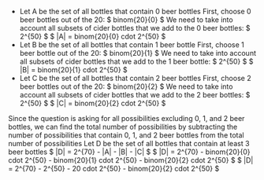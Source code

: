 <ul>
<li> Let A be the set of all bottles that contain 0 beer bottles 
First, choose 0 beer bottles out of the 20: $ binom{20}{0} $ 
We need to take into account all subsets of cider bottles that we add to the 0 beer bottles: $ 2^{50} $ 
$ |A| = binom{20}{0} cdot 2^{50} $
	<li> Let B be the set of all bottles that contain 1 beer bottle 
	      First, choose 1 beer bottle out of the 20: $ binom{20}{1} $ 
	      We need to take into account all subsets of cider bottles that we add to the 1 beer bottle: $ 2^{50} $ 
	      $ |B| = binom{20}{1} cdot 2^{50} $
	<li> Let C be the set of all bottles that contain 2 beer bottles 
	      First, choose 2 beer bottles out of the 20: $ binom{20}{2} $ 
	      We need to take into account all subsets of cider bottles that we add to the 2 beer bottles: $ 2^{50} $ 
	      $ |C| = binom{20}{2} cdot 2^{50} $
</ul>
Since the question is asking for all possibilities excluding 0, 1, and 2 beer bottles, we can find the total number of possibilities by subtracting the number of possibilities that contain 0, 1, and 2 beer bottles from the total number of possibilities 
Let D be the set of all bottles that contain at least 3 beer bottles 
$ |D| = 2^{70} - |A| - |B| - |C| $ 
$ |D| = 2^{70} - binom{20}{0} cdot 2^{50} - binom{20}{1} cdot 2^{50} - binom{20}{2} cdot 2^{50} $ 
$ |D| = 2^{70} - 2^{50} - 20 cdot 2^{50} - binom{20}{2} cdot 2^{50} $
